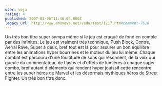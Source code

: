 ```yaml
---
user: veja
rating: 4
published: 2007-03-06T11:46:04.000Z
legacy_url: http://www.emunova.net/veda/test/1217.htm#comment-7616
---
```

Un très bon titre super sympa même si le jeu est craqué de fond en comble par des infinites. Le jeu est vraiment très technique, Push Block, Contre, Aerial Rave, Super à deux, bref tout est là pour assurer un bon équilibre entre les animations hyper bourrines et le moteur du jeu lui même. Chaque combat est parcouru d'une foultitude de sons qui résonnent, de la voix qui gueule du commentateur, de flashs et d'effets de lumières à chaque super combo, bref autant d'éléments qui rendent hyper jouissif cette rencontre entre les super héros de Marvel et les désormais mythiques héros de Street Fighter. Un très bon titre donc.